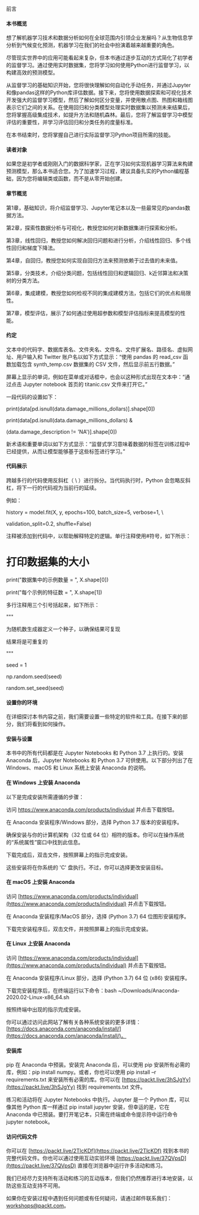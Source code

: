 前言

#### 本书概览

想了解机器学习技术和数据分析如何在全球范围内引领企业发展吗？从生物信息学分析到气候变化预测，机器学习在我们的社会中扮演着越来越重要的角色。

尽管现实世界中的应用可能看起来复杂，但本书通过逐步互动的方式简化了初学者的监督学习。通过使用实时数据集，您将学习如何使用Python进行监督学习，以构建高效的预测模型。

从监督学习的基础知识开始，您将很快理解如何自动化手动任务，并通过Jupyter和像pandas这样的Python库评估数据。接下来，您将使用数据探索和可视化技术开发强大的监督学习模型，然后了解如何区分变量，并使用散点图、热图和箱线图表示它们之间的关系。在使用回归和分类模型处理实时数据集以预测未来结果后，您将掌握高级集成技术，如提升方法和随机森林。最后，您将了解监督学习中模型评估的重要性，并学习评估回归和分类任务的度量标准。

在本书结束时，您将掌握自己进行实际监督学习Python项目所需的技能。

#### 读者对象

如果您是初学者或刚刚入门的数据科学家，正在学习如何实现机器学习算法来构建预测模型，那么本书适合您。为了加速学习过程，建议具备扎实的Python编程基础，因为您将编辑类或函数，而不是从零开始创建。

#### 章节概览

第1章，基础知识，将介绍监督学习、Jupyter笔记本以及一些最常见的pandas数据方法。

第2章，探索性数据分析与可视化，教授您如何对新数据集进行探索和分析。

第3章，线性回归，教授您如何解决回归问题和进行分析，介绍线性回归、多个线性回归和梯度下降法。

第4章，自回归，教授您如何实现自回归方法来预测依赖于过去值的未来值。

第5章，分类技术，介绍分类问题，包括线性回归和逻辑回归、k近邻算法和决策树的分类方法。

第6章，集成建模，教授您如何检视不同的集成建模方法，包括它们的优点和局限性。

第7章，模型评估，展示了如何通过使用超参数和模型评估指标来提高模型的性能。

#### 约定

文本中的代码字、数据库表名、文件夹名、文件名、文件扩展名、路径名、虚拟网址、用户输入和 Twitter 账户名以如下方式显示：“使用 pandas 的 read_csv 函数加载包含 synth_temp.csv 数据集的 CSV 文件，然后显示前五行数据。”

屏幕上显示的单词，例如在菜单或对话框中，也会以这种形式出现在文本中：“通过点击 Jupyter notebook 首页的 titanic.csv 文件来打开它。”

一段代码的设置如下：

print(data[pd.isnull(data.damage_millions_dollars)].shape[0])

print(data[pd.isnull(data.damage_millions_dollars) &

(data.damage_description != 'NA')].shape[0])

新术语和重要单词以如下方式显示：“监督式学习意味着数据的标签在训练过程中已经提供，从而让模型能够基于这些标签进行学习。”

#### 代码展示

跨越多行的代码使用反斜杠（ \ ）进行拆分。当代码执行时，Python 会忽略反斜杠，将下一行的代码视为当前行的延续。

例如：

history = model.fit(X, y, epochs=100, batch_size=5, verbose=1, \

validation_split=0.2, shuffle=False)

注释被添加到代码中，以帮助解释特定的逻辑。单行注释使用#符号，如下所示：

# 打印数据集的大小

print("数据集中的示例数量 = ", X.shape[0])

print("每个示例的特征数 = ", X.shape[1])

多行注释用三个引号括起来，如下所示：

"""

为随机数生成器定义一个种子，以确保结果可复现

结果将是可重复的

"""

seed = 1

np.random.seed(seed)

random.set_seed(seed)

#### 设置你的环境

在详细探讨本书内容之前，我们需要设置一些特定的软件和工具。在接下来的部分，我们将看到如何操作。

#### 安装与设置

本书中的所有代码都是在 Jupyter Notebooks 和 Python 3.7 上执行的。安装 Anaconda 后，Jupyter Notebooks 和 Python 3.7 可供使用。以下部分列出了在 Windows、macOS 和 Linux 系统上安装 Anaconda 的说明。

#### 在 Windows 上安装 Anaconda

以下是完成安装所需遵循的步骤：

访问 https://www.anaconda.com/products/individual 并点击下载按钮。

在 Anaconda 安装程序/Windows 部分，选择 Python 3.7 版本的安装程序。

确保安装与你的计算机架构（32 位或 64 位）相符的版本。你可以在操作系统的“系统属性”窗口中找到此信息。

下载完成后，双击文件，按照屏幕上的指示完成安装。

这些安装将在你系统的 'C' 盘执行。不过，你可以选择更改安装目标。

#### 在 macOS 上安装 Anaconda

访问 [https://www.anaconda.com/products/individual](https://www.anaconda.com/products/individual) 并点击下载按钮。

在 Anaconda 安装程序/MacOS 部分，选择 (Python 3.7) 64 位图形安装程序。

下载完安装程序后，双击文件，并按照屏幕上的指示完成安装。

#### 在 Linux 上安装 Anaconda

访问 [https://www.anaconda.com/products/individual](https://www.anaconda.com/products/individual) 并点击下载按钮。

在 Anaconda 安装程序/Linux 部分，选择 (Python 3.7) 64 位 (x86) 安装程序。

下载完安装程序后，在终端运行以下命令：bash ~/Downloads/Anaconda-2020.02-Linux-x86_64.sh

按照终端中出现的指示完成安装。

你可以通过访问此网站了解有关各种系统安装的更多详情：[https://docs.anaconda.com/anaconda/install/](https://docs.anaconda.com/anaconda/install/)。

#### 安装库

pip 在 Anaconda 中预装。安装完 Anaconda 后，可以使用 pip 安装所有必需的库，例如：pip install numpy。或者，你也可以使用 pip install –r requirements.txt 来安装所有必需的库。你可以在 [https://packt.live/3hSJgYy](https://packt.live/3hSJgYy) 找到 requirements.txt 文件。

练习和活动将在 Jupyter Notebooks 中执行。Jupyter 是一个 Python 库，可以像其他 Python 库一样通过 pip install jupyter 安装，但幸运的是，它在 Anaconda 中已预装。要打开笔记本，只需在终端或命令提示符中运行命令 jupyter notebook。

#### 访问代码文件

你可以在 [https://packt.live/2TlcKDf](https://packt.live/2TlcKDf) 找到本书的完整代码文件。你也可以通过使用互动实验环境 [https://packt.live/37QVpsD](https://packt.live/37QVpsD) 直接在浏览器中运行许多活动和练习。

我们已经尽力支持所有活动和练习的互动版本，但我们仍然推荐进行本地安装，以防这些互动支持不可用。

如果你在安装过程中遇到任何问题或有任何疑问，请通过邮件联系我们：workshops@packt.com。
